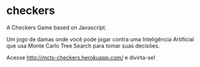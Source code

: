 # checkers
A Checkers Game based on Javascript.

Um jogo de damas onde você pode jogar contra uma Inteligência Artificial que usa Monte Carlo Tree Search para tomar suas decisões.

Acesse http://mcts-checkers.herokuapp.com/ e divirta-se!
